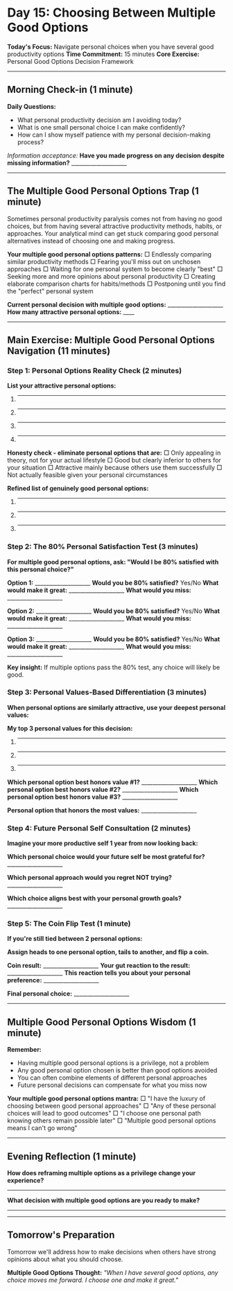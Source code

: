 # Day 15: Choosing Between Multiple Good Options

**Today's Focus:** Navigate personal choices when you have several good productivity options
**Time Commitment:** 15 minutes
**Core Exercise:** Personal Good Options Decision Framework

---

## Morning Check-in (1 minute)

**Daily Questions:**
- What personal productivity decision am I avoiding today?
- What is one small personal choice I can make confidently?
- How can I show myself patience with my personal decision-making process?

*Information acceptance:*
**Have you made progress on any decision despite missing information?** ____________________

---

## The Multiple Good Personal Options Trap (1 minute)

Sometimes personal productivity paralysis comes not from having no good choices, but from having several attractive productivity methods, habits, or approaches. Your analytical mind can get stuck comparing good personal alternatives instead of choosing one and making progress.

**Your multiple good personal options patterns:**
□ Endlessly comparing similar productivity methods
□ Fearing you'll miss out on unchosen approaches
□ Waiting for one personal system to become clearly "best"
□ Seeking more and more opinions about personal productivity
□ Creating elaborate comparison charts for habits/methods
□ Postponing until you find the "perfect" personal system

**Current personal decision with multiple good options:** ____________________
**How many attractive personal options:** ____

---

## Main Exercise: Multiple Good Personal Options Navigation (11 minutes)

### Step 1: Personal Options Reality Check (2 minutes)

**List your attractive personal options:**
1. ____________________
2. ____________________
3. ____________________
4. ____________________

**Honesty check - eliminate personal options that are:**
□ Only appealing in theory, not for your actual lifestyle
□ Good but clearly inferior to others for your situation
□ Attractive mainly because others use them successfully
□ Not actually feasible given your personal circumstances

**Refined list of genuinely good personal options:**
1. ____________________
2. ____________________
3. ____________________

### Step 2: The 80% Personal Satisfaction Test (3 minutes)

**For multiple good personal options, ask: "Would I be 80% satisfied with this personal choice?"**

**Option 1:** ____________________
**Would you be 80% satisfied?** Yes/No
**What would make it great:** ____________________
**What would you miss:** ____________________

**Option 2:** ____________________
**Would you be 80% satisfied?** Yes/No
**What would make it great:** ____________________
**What would you miss:** ____________________

**Option 3:** ____________________
**Would you be 80% satisfied?** Yes/No
**What would make it great:** ____________________
**What would you miss:** ____________________

**Key insight:** If multiple options pass the 80% test, any choice will likely be good.

### Step 3: Personal Values-Based Differentiation (3 minutes)

**When personal options are similarly attractive, use your deepest personal values:**

**My top 3 personal values for this decision:**
1. ____________________
2. ____________________
3. ____________________

**Which personal option best honors value #1?** ____________________
**Which personal option best honors value #2?** ____________________
**Which personal option best honors value #3?** ____________________

**Personal option that honors the most values:** ____________________

### Step 4: Future Personal Self Consultation (2 minutes)

**Imagine your more productive self 1 year from now looking back:**

**Which personal choice would your future self be most grateful for?** ____________________

**Which personal approach would you regret NOT trying?** ____________________

**Which choice aligns best with your personal growth goals?** ____________________

### Step 5: The Coin Flip Test (1 minute)

**If you're still tied between 2 personal options:**

**Assign heads to one personal option, tails to another, and flip a coin.**

**Coin result:** ____________________
**Your gut reaction to the result:** ____________________
**This reaction tells you about your personal preference:** ____________________

**Final personal choice:** ____________________

---

## Multiple Good Personal Options Wisdom (1 minute)

**Remember:**
- Having multiple good personal options is a privilege, not a problem
- Any good personal option chosen is better than good options avoided
- You can often combine elements of different personal approaches
- Future personal decisions can compensate for what you miss now

**Your multiple good personal options mantra:**
□ "I have the luxury of choosing between good personal approaches"
□ "Any of these personal choices will lead to good outcomes"
□ "I choose one personal path knowing others remain possible later"
□ "Multiple good personal options means I can't go wrong"

---

## Evening Reflection (1 minute)

**How does reframing multiple options as a privilege change your experience?**
____________________

**What decision with multiple good options are you ready to make?**
____________________

---

## Tomorrow's Preparation
Tomorrow we'll address how to make decisions when others have strong opinions about what you should choose.

**Multiple Good Options Thought:**
*"When I have several good options, any choice moves me forward. I choose one and make it great."*